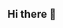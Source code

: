 ## Hi there 👋

<!--
**AskoRBINKAs/AskoRBINKAs** is a ✨ _special_ ✨ repository because its `README.md` (this file) appears on your GitHub profile.

Here are some ideas to get you started:

- 🔭 I’m currently working on myself
- 🌱 I’m currently learning Python and C
- 📫 How to reach me: only here
- ⚡ Fun fact: Cake is a lie
-->
